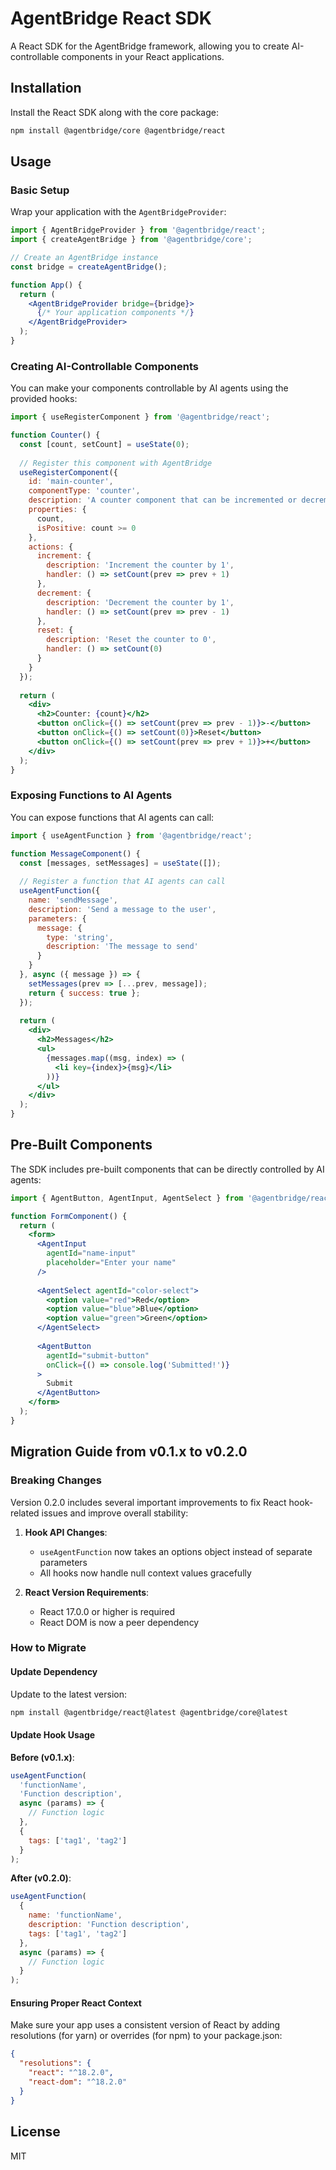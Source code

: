 # AgentBridge React SDK

A React SDK for the AgentBridge framework, allowing you to create AI-controllable components in your React applications.

## Installation

Install the React SDK along with the core package:

```bash
npm install @agentbridge/core @agentbridge/react
```

## Usage

### Basic Setup

Wrap your application with the `AgentBridgeProvider`:

```jsx
import { AgentBridgeProvider } from '@agentbridge/react';
import { createAgentBridge } from '@agentbridge/core';

// Create an AgentBridge instance
const bridge = createAgentBridge();

function App() {
  return (
    <AgentBridgeProvider bridge={bridge}>
      {/* Your application components */}
    </AgentBridgeProvider>
  );
}
```

### Creating AI-Controllable Components

You can make your components controllable by AI agents using the provided hooks:

```jsx
import { useRegisterComponent } from '@agentbridge/react';

function Counter() {
  const [count, setCount] = useState(0);
  
  // Register this component with AgentBridge
  useRegisterComponent({
    id: 'main-counter',
    componentType: 'counter',
    description: 'A counter component that can be incremented or decremented',
    properties: {
      count,
      isPositive: count >= 0
    },
    actions: {
      increment: {
        description: 'Increment the counter by 1',
        handler: () => setCount(prev => prev + 1)
      },
      decrement: {
        description: 'Decrement the counter by 1',
        handler: () => setCount(prev => prev - 1)
      },
      reset: {
        description: 'Reset the counter to 0',
        handler: () => setCount(0)
      }
    }
  });
  
  return (
    <div>
      <h2>Counter: {count}</h2>
      <button onClick={() => setCount(prev => prev - 1)}>-</button>
      <button onClick={() => setCount(0)}>Reset</button>
      <button onClick={() => setCount(prev => prev + 1)}>+</button>
    </div>
  );
}
```

### Exposing Functions to AI Agents

You can expose functions that AI agents can call:

```jsx
import { useAgentFunction } from '@agentbridge/react';

function MessageComponent() {
  const [messages, setMessages] = useState([]);
  
  // Register a function that AI agents can call
  useAgentFunction({
    name: 'sendMessage',
    description: 'Send a message to the user',
    parameters: {
      message: {
        type: 'string',
        description: 'The message to send'
      }
    }
  }, async ({ message }) => {
    setMessages(prev => [...prev, message]);
    return { success: true };
  });
  
  return (
    <div>
      <h2>Messages</h2>
      <ul>
        {messages.map((msg, index) => (
          <li key={index}>{msg}</li>
        ))}
      </ul>
    </div>
  );
}
```

## Pre-Built Components

The SDK includes pre-built components that can be directly controlled by AI agents:

```jsx
import { AgentButton, AgentInput, AgentSelect } from '@agentbridge/react';

function FormComponent() {
  return (
    <form>
      <AgentInput 
        agentId="name-input" 
        placeholder="Enter your name" 
      />
      
      <AgentSelect agentId="color-select">
        <option value="red">Red</option>
        <option value="blue">Blue</option>
        <option value="green">Green</option>
      </AgentSelect>
      
      <AgentButton 
        agentId="submit-button"
        onClick={() => console.log('Submitted!')}
      >
        Submit
      </AgentButton>
    </form>
  );
}
```

## Migration Guide from v0.1.x to v0.2.0

### Breaking Changes

Version 0.2.0 includes several important improvements to fix React hook-related issues and improve overall stability:

1. **Hook API Changes**:
   - `useAgentFunction` now takes an options object instead of separate parameters
   - All hooks now handle null context values gracefully

2. **React Version Requirements**:
   - React 17.0.0 or higher is required
   - React DOM is now a peer dependency

### How to Migrate

#### Update Dependency

Update to the latest version:

```bash
npm install @agentbridge/react@latest @agentbridge/core@latest
```

#### Update Hook Usage

**Before (v0.1.x)**:
```jsx
useAgentFunction(
  'functionName',
  'Function description',
  async (params) => {
    // Function logic
  },
  {
    tags: ['tag1', 'tag2']
  }
);
```

**After (v0.2.0)**:
```jsx
useAgentFunction(
  {
    name: 'functionName',
    description: 'Function description',
    tags: ['tag1', 'tag2']
  },
  async (params) => {
    // Function logic  
  }
);
```

#### Ensuring Proper React Context

Make sure your app uses a consistent version of React by adding resolutions (for yarn) or overrides (for npm) to your package.json:

```json
{
  "resolutions": {
    "react": "^18.2.0",
    "react-dom": "^18.2.0"
  }
}
```

## License

MIT 